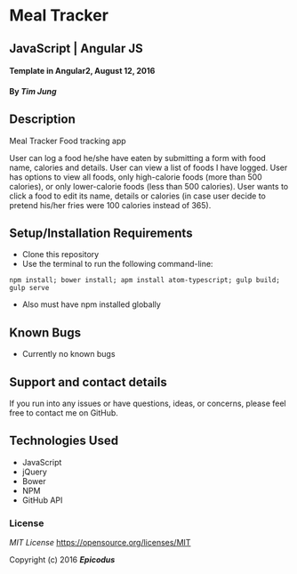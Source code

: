 # Meal Tracker
## JavaScript | Angular JS

#### Template in Angular2, August 12, 2016

#### By _**Tim Jung**_

## Description
Meal Tracker
Food tracking app

User can log a food he/she have eaten by submitting a form with food name, calories and details.
User can view a list of foods I have logged.
User has options to view all foods, only high-calorie foods (more than 500 calories), or only lower-calorie foods (less than 500 calories).
User wants to click a food to edit its name, details or calories (in case user decide to pretend his/her fries were 100 calories instead of 365).

## Setup/Installation Requirements

* Clone this repository
* Use the terminal to run the following command-line:
```
npm install; bower install; apm install atom-typescript; gulp build; gulp serve
```
* Also must have npm installed globally

## Known Bugs

* Currently no known bugs

## Support and contact details

If you run into any issues or have questions, ideas, or concerns, please feel free to contact me on GitHub.

## Technologies Used

* JavaScript
* jQuery
* Bower
* NPM
* GitHub API

### License

*MIT License*
<a href="https://opensource.org/licenses/MIT">https://opensource.org/licenses/MIT</a>

Copyright (c) 2016 **_Epicodus_**
